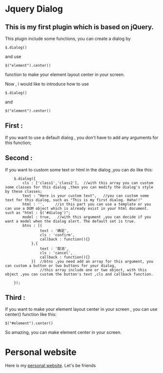 # Jquery Dialog
## This is my first plugin which is based on jQuery.
This plugin include some functions, you can create a dialog by 
```
$.dialog()
```
and use 
```
$("element").center() 
```
function to make your element layout center in your screen.

Now , i would like to introduce how to use 
```
$.dialog() 
```
and 
```
$("element").center()
```

## First :

If you want to use a default dialog , you don't have to add any arguments for this function;
## Second :
If you want to custom some text or html in the dialog ,you can do like this:

```
	$.dialog({
		cls : ['class1','class2'],  //with this array you can custom some classes for this dialog ,then you can modify the dialog's style by these classes;
		text : "Here is your custom text",   //you can custom some text for this dialog, such as "This is my first dialog. Haha!!"
		html : '',     //in this part you can use a template or you can use a DOM object which is already exist in your html document. such as "html : $('#dialog')";
		model : true,   //with this argument ,you can decide if you want a model when the dialog alert. The default set is true.
		btns : [{
				text : '确定',
				cls : 'confirm',
				callback : function(){}
			},{
				text : '取消',
				cls : 'cancel',
				callback : function(){}
			}]	//btns ,you need add an array for this argument, you can custom a button or two buttons for your dialog,
				//this array include one or two object, with this object ,you can custom the button's text ,cls and callback function.
		
	});
```
## Third :
If you want to make your element layout center in your screen , you can use center() function like this: 
```
$("#element").center()
``` 
So amazing, you can make element center in your screen.

# Personal website

Here is my [personal website](http://www.yvanwang.com/).
Let's be friends
